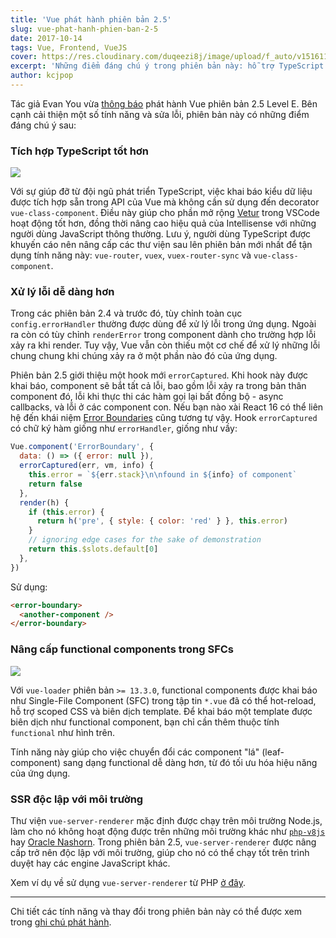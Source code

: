 ```yaml
---
title: 'Vue phát hành phiên bản 2.5'
slug: vue-phat-hanh-phien-ban-2-5
date: 2017-10-14
tags: Vue, Frontend, VueJS
cover: https://res.cloudinary.com/duqeezi8j/image/upload/f_auto/v1516116654/BWDA0if_cdo4ib.jpg
excerpt: 'Những điểm đáng chú ý trong phiên bản này: hỗ trợ TypeScript tốt hơn, cải thiện tính năng bắt lỗi, nâng cao hỗ trợ cho functional componets trong các SFCs và hệ thống render phía server (SSR) trở nên độc lập với môi trường.'
author: kcjpop
---
```


Tác giả Evan You vừa [thông báo](https://medium.com/the-vue-point/vue-2-5-released-14bd65bf030b) phát hành Vue phiên bản 2.5 Level E. Bên cạnh cải thiện một số tính năng và sửa lỗi, phiên bản này có những điểm đáng chú ý sau:

### Tích hợp TypeScript tốt hơn

![](https://res.cloudinary.com/duqeezi8j/image/upload/f_auto/v1508054254/1_vB-z-t961mJnd4a6re02Iw_c9lbd9.jpg)

Với sự giúp đỡ từ đội ngũ phát triển TypeScript, việc khai báo kiểu dữ liệu được tích hợp sẵn trong API của Vue mà không cần sử dụng đến decorator `vue-class-component`. Điều này giúp cho phần mở rộng [Vetur](https://marketplace.visualstudio.com/items?itemName=octref.vetur) trong VSCode hoạt động tốt hơn, đồng thời nâng cao hiệu quả của Intellisense với những người dùng JavaScript thông thường. Lưu ý, người dùng TypeScript được khuyến cáo nên nâng cấp các thư viện sau lên phiên bản mới nhất để tận dụng tính năng này: `vue-router`, `vuex`, `vuex-router-sync` và `vue-class-component`.

### Xử lý lỗi dễ dàng hơn

Trong các phiên bản 2.4 và trước đó, tùy chỉnh toàn cục `config.errorHandler` thường được dùng để xử lý lỗi trong ứng dụng. Ngoài ra còn có tùy chỉnh `renderError` trong component dành cho trường hợp lỗi xảy ra khi render. Tuy vậy, Vue vẫn còn thiếu một cơ chế để xử lý những lỗi chung chung khi chúng xảy ra ở một phần nào đó của ứng dụng.

Phiên bản 2.5 giới thiệu một hook mới `errorCaptured`. Khi hook này được khai báo, component sẽ bắt tất cả lỗi, bao gồm lỗi xảy ra trong bản thân component đó, lỗi khi thực thi các hàm gọi lại bất đồng bộ - async callbacks, và lỗi ở các component con. Nếu bạn nào xài React 16 có thể liên hệ đến khái niệm [Error Boundaries](https://reactjs.org/blog/2017/07/26/error-handling-in-react-16.html#introducing-error-boundaries) cũng tương tự vậy. Hook `errorCaptured` có chữ ký hàm giống như `errorHandler`, giống như vầy:

```javascript
Vue.component('ErrorBoundary', {
  data: () => ({ error: null }),
  errorCaptured(err, vm, info) {
    this.error = `${err.stack}\n\nfound in ${info} of component`
    return false
  },
  render(h) {
    if (this.error) {
      return h('pre', { style: { color: 'red' } }, this.error)
    }
    // ignoring edge cases for the sake of demonstration
    return this.$slots.default[0]
  },
})
```

Sử dụng:

```html
<error-boundary>
  <another-component />
</error-boundary>
```

### Nâng cấp functional components trong SFCs

![](https://res.cloudinary.com/duqeezi8j/image/upload/f_auto/v1508055411/1_jg9qGPkPadGBEa-KUPrMpA_lyz7c6.jpg)

Với `vue-loader` phiên bản `>= 13.3.0`, functional components được khai báo như Single-File Component (SFC) trong tập tin `*.vue` đã có thể hot-reload, hỗ trợ scoped CSS và biên dịch template. Để khai báo một template được biên dịch như functional component, bạn chỉ cần thêm thuộc tính `functional` như hình trên.

Tính năng này giúp cho việc chuyển đổi các component "lá" (leaf-component) sang dạng functional dễ dàng hơn, từ đó tối ưu hóa hiệu năng của ứng dụng.

### SSR độc lập với môi trường

Thư viện `vue-server-renderer` mặc định được chạy trên môi trường Node.js, làm cho nó không hoạt động được trên những môi trường khác như [`php-v8js`](https://github.com/phpv8/v8js) hay [Oracle Nashorn](http://www.oracle.com/technetwork/articles/java/jf14-nashorn-2126515.html). Trong phiên bản 2.5, `vue-server-renderer` được nâng cấp trở nên độc lập với môi trường, giúp cho nó có thể chạy tốt trên trình duyệt hay các engine JavaScript khác.

Xem ví dụ về sử dụng `vue-server-renderer` từ PHP [ở đây](https://gist.github.com/yyx990803/9bdff05e5468a60ced06c29c39114c6b#environment-agnostic-ssr).

<hr/>

Chi tiết các tính năng và thay đổi trong phiên bản này có thể được xem trong [ghi chú phát hành](https://github.com/vuejs/vue/releases/tag/v2.5.0).
